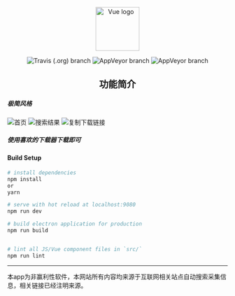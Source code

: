 <p align="center"><a href="https://github.com/warrior-bing/pangu" target="_blank" rel="noopener noreferrer"><img width="100" src="http://aiads-file.oss-cn-beijing.aliyuncs.com/blog/blogblog-logo.png" alt="Vue logo"></a></p>

<p align="center">
  <img alt="Travis (.org) branch" src="https://img.shields.io/travis/warrior-bing/pangu/master?label=travis">
  <img alt="AppVeyor branch" src="https://img.shields.io/appveyor/build/zhangbing/pangu/master?label=appveyor">
  <img alt="AppVeyor branch" src="https://img.shields.io/badge/platform-win|osx-lightgrey.svg">
</p>

<h2 align="center">功能简介</h2>

##### 极简风格
![首页](http://aiads-file.oss-cn-beijing.aliyuncs.com/blog/blogblog-1.png)
![搜索结果](http://aiads-file.oss-cn-beijing.aliyuncs.com/blog/blogblog-2.png)
![复制下载链接](http://aiads-file.oss-cn-beijing.aliyuncs.com/blog/blogblog-3.png)
##### 使用喜欢的下载器下载即可

#### Build Setup

``` bash
# install dependencies
npm install
or
yarn

# serve with hot reload at localhost:9080
npm run dev

# build electron application for production
npm run build


# lint all JS/Vue component files in `src/`
npm run lint

```

---

本app为非赢利性软件，本网站所有内容均来源于互联网相关站点自动搜索采集信息，相关链接已经注明来源。
